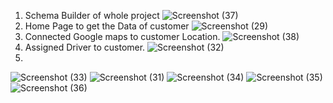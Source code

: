1. Schema Builder of whole project
![Screenshot (37)](https://user-images.githubusercontent.com/47001724/94917634-810fc300-04ce-11eb-8f9a-3c7788ac38a6.png)
2. Home Page to get the Data of customer
![Screenshot (29)](https://user-images.githubusercontent.com/47001724/94917687-9dabfb00-04ce-11eb-8588-c16f29f477f5.png)
3. Connected Google maps to customer Location.
![Screenshot (38)](https://user-images.githubusercontent.com/47001724/94918694-b3222480-04d0-11eb-8cc8-5215f9dedee2.png)
4. Assigned Driver to customer.
![Screenshot (32)](https://user-images.githubusercontent.com/47001724/94917802-e19f0000-04ce-11eb-98bb-9873bf052292.png)
5. 
![Screenshot (33)](https://user-images.githubusercontent.com/47001724/94917848-f8455700-04ce-11eb-8670-7b7049c75a58.png)
![Screenshot (31)](https://user-images.githubusercontent.com/47001724/94917885-127f3500-04cf-11eb-83f0-3fdf50413d9a.png)
![Screenshot (34)](https://user-images.githubusercontent.com/47001724/94917952-36db1180-04cf-11eb-8566-3c2e4b0ce590.png)
![Screenshot (35)](https://user-images.githubusercontent.com/47001724/94918025-583bfd80-04cf-11eb-96f5-bc45ee84f489.png)
![Screenshot (36)](https://user-images.githubusercontent.com/47001724/94918076-71dd4500-04cf-11eb-8e47-169351919b8d.png)
